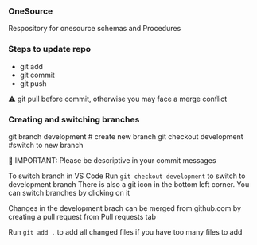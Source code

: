 ### OneSource
Respository for onesource schemas and Procedures

### Steps to update repo
* git add
* git commit
* git push

⚠️ git pull before commit, otherwise you may face a merge conflict

### Creating and switching branches
git branch development # create new branch
git checkout development #switch to new branch

🚨 IMPORTANT: Please be descriptive in your commit messages

To switch branch in VS Code
Run `git checkout development` to switch to development branch
There is also a git icon in the bottom left corner. You can switch branches by clicking on it

Changes in the development brach can be merged from github.com by creating a pull request from Pull requests tab

Run `git add .` to add all changed files if you have too many files to add
